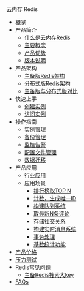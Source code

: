 <div class="sidebar_title"> 云内存 Redis</div>

* [概览](database/uredis/overview) 
* 产品简介
    * [什么是云内存Redis](database/uredis/product/concepts)
    * [主要概念](database/uredis/product/terminology)
    * [产品优势](database/uredis/product/superiority)
    * [版本说明](database/uredis/product/version)
* 产品架构
    * [主备版Redis架构](database/uredis/architecture/uredis)
    * [分布式版Redis架构](database/uredis/architecture/udredis)
    * [主备版与分布式版对比](database/uredis/architecture/difference)
* 快速上手
    * [创建实例](database/uredis/fast/create)
    * [访问实例](database/uredis/fast/access)
* 操作指南
    * [实例管理](database/uredis/guide/instance)
    * [备份管理](database/uredis/guide/backup)
    * [监控告警](database/uredis/guide/monitor)
    * [配置文件管理](database/uredis/guide/config)
    * [数据迁移](database/uredis/guide/migration)
* 产品应用
    * [行业应用](database/uredis/situation/industry)
    * 应用场景
        * [排行榜取TOP N](database/uredis/situation/application/topn)
        * [计数，生成唯一ID](database/uredis/situation/application/count)
        * [构建队列系统](database/uredis/situation/application/queue)
        * [取最新N条评论](database/uredis/situation/application/comment)
        * [存储社交关系](database/uredis/situation/application/relation)
        * [构建实时消息系统](database/uredis/situation/application/message)
        * [事务处理](database/uredis/situation/application/affair)
        * [基数统计功能](database/uredis/situation/application/statistics)
* [产品价格](database/uredis/price)
* [压力测试](database/uredis/test)
* Redis常见问题
    * [主备Redis搜索大key](database/uredis/ops/bigkey)
* [FAQs](database/uredis/faqs)
    
    
        
